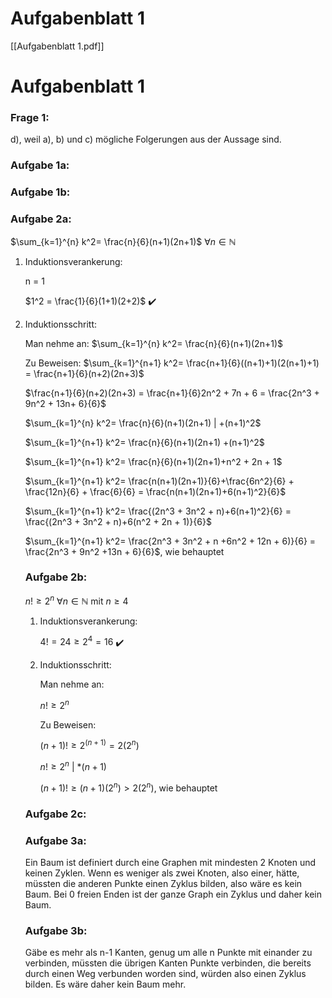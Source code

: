 # Aufgabenblatt 1

[[Aufgabenblatt 1.pdf]]

# Aufgabenblatt 1

### Frage 1:

d), weil a), b) und c) mögliche Folgerungen aus der Aussage sind.

### Aufgabe 1a:

### Aufgabe 1b:

### Aufgabe 2a:

$\sum_{k=1}^{n} k^2= \frac{n}{6}(n+1)(2n+1)$ $∀n∈ \mathbb{N}$

1. Induktionsverankerung:
    
    n = 1
    
    $1^2 = \frac{1}{6}(1+1)(2+2)$
     ✔️
    
2. Induktionsschritt:
    
    Man nehme an: $\sum_{k=1}^{n} k^2= \frac{n}{6}(n+1)(2n+1)$ 
    
    Zu Beweisen: $\sum_{k=1}^{n+1} k^2= \frac{n+1}{6}((n+1)+1)(2(n+1)+1) = \frac{n+1}{6}(n+2)(2n+3)$ 
    
    $\frac{n+1}{6}(n+2)(2n+3) = \frac{n+1}{6}2n^2 + 7n + 6 = \frac{2n^3 + 9n^2 + 13n+ 6}{6}$
    
     $\sum_{k=1}^{n} k^2= \frac{n}{6}(n+1)(2n+1) | +(n+1)^2$
    
    $\sum_{k=1}^{n+1} k^2= \frac{n}{6}(n+1)(2n+1) +(n+1)^2$
    
    $\sum_{k=1}^{n+1} k^2= \frac{n}{6}(n+1)(2n+1)+n^2 + 2n + 1$
    
    $\sum_{k=1}^{n+1} k^2= \frac{n(n+1)(2n+1)}{6}+\frac{6n^2}{6} + \frac{12n}{6} + \frac{6}{6} = \frac{n(n+1)(2n+1)+6(n+1)^2}{6}$
    
    $\sum_{k=1}^{n+1} k^2= \frac{(2n^3 + 3n^2 + n)+6(n+1)^2}{6} = \frac{(2n^3 + 3n^2 + n)+6(n^2 + 2n + 1)}{6}$
    
    $\sum_{k=1}^{n+1} k^2= \frac{2n^3 + 3n^2 + n +6n^2 + 12n + 6)}{6} = \frac{2n^3 + 9n^2 +13n + 6}{6}$, wie behauptet
    
    ### Aufgabe 2b:
    
    $n! ≥ 2^n$
       $∀n∈\mathbb{N}$ mit $n \geqslant 4$
    
    1. Induktionsverankerung:
        
        $4! = 24 \geq 2^4 = 16$      ✔️
        
    2. Induktionsschritt:
        
        Man nehme an: 
        
        $n! ≥ 2^n$
        
        Zu Beweisen:
        
        $(n+1)! \geq 2^{(n+1)} = 2(2^n)$
        
        $n! \geq 2^n$    | $* (n+1)$
        
        $(n+1)! \geq (n+1)(2^n) > 2(2^n)$, wie behauptet
        
    
    ### Aufgabe 2c:
    
    ### Aufgabe 3a:
    
    Ein Baum ist definiert durch eine Graphen mit mindesten 2 Knoten und keinen Zyklen. Wenn es weniger als zwei Knoten, also einer, hätte, müssten die anderen Punkte einen Zyklus bilden, also wäre es kein Baum. Bei 0 freien Enden ist der ganze Graph ein Zyklus und daher kein Baum.
    
    ### Aufgabe 3b:
    
    Gäbe es mehr als n-1 Kanten, genug um alle n Punkte mit einander zu verbinden, müssten die übrigen Kanten Punkte verbinden, die bereits durch einen Weg verbunden worden sind, würden also einen Zyklus bilden. Es wäre daher kein Baum mehr.